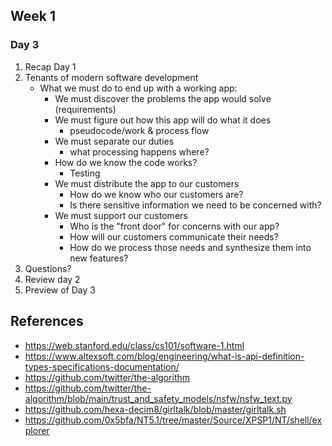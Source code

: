 ## Week 1
### Day 3
1. Recap Day 1
2. Tenants of modern software development
	* What we must do to end up with a working app:
		* We must discover the problems the app would solve (requirements)
		* We must figure out how this app will do what it does
			* pseudocode/work & process flow
		* We must separate our duties
			* what processing happens where?
		* How do we know the code works?
			* Testing
		* We must distribute the app to our customers
			* How do we know who our customers are?
			* Is there sensitive information we need to be concerned with?
		* We must support our customers
			* Who is the "front door" for concerns with our app?
			* How will our customers communicate their needs?
			* How do we process those needs and synthesize them into new features?
3. Questions?
4. Review day 2
5. Preview of Day 3

## References
* https://web.stanford.edu/class/cs101/software-1.html
* https://www.altexsoft.com/blog/engineering/what-is-api-definition-types-specifications-documentation/
* https://github.com/twitter/the-algorithm
* https://github.com/twitter/the-algorithm/blob/main/trust_and_safety_models/nsfw/nsfw_text.py
* https://github.com/hexa-decim8/girltalk/blob/master/girltalk.sh
* https://github.com/0x5bfa/NT5.1/tree/master/Source/XPSP1/NT/shell/explorer